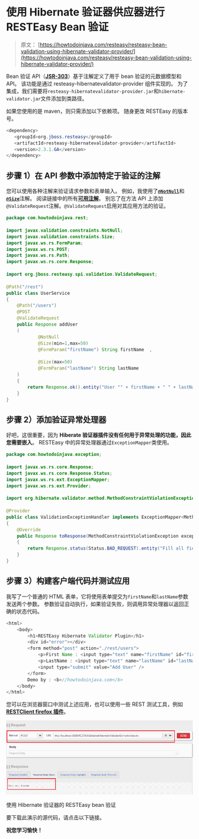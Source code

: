 # 使用 Hibernate 验证器供应器进行 RESTEasy Bean 验证

> 原文： [https://howtodoinjava.com/resteasy/resteasy-bean-validation-using-hibernate-validator-provider/](https://howtodoinjava.com/resteasy/resteasy-bean-validation-using-hibernate-validator-provider/)

Bean 验证 API（[**JSR-303**](https://jcp.org/en/jsr/detail?id=303 "jsr-303")）基于注解定义了用于 bean 验证的元数据模型和 API。 该功能是通过 resteasy-hibernatevalidator-provider 组件实现的。 为了集成，我们需要将`resteasy-hibernatevalidator-provider.jar`和`hibernate-validator.jar`文件添加到类路径。

如果您使用的是 maven，则只需添加以下依赖项。 随身更改 RESTEasy 的版本号。

```java
<dependency>
   <groupId>org.jboss.resteasy</groupId>
   <artifactId>resteasy-hibernatevalidator-provider</artifactId>
   <version>2.3.1.GA</version>
</dependency>

```

## **步骤 1）在 API 参数**中添加特定于验证的注解

您可以使用各种注解来验证请求参数和表单输入。 例如，我使用了[**`@NotNull`**](https://docs.oracle.com/javaee/6/api/javax/validation/constraints/NotNull.html "NotNull annotation")和[**`@Size`**](https://docs.oracle.com/javaee/6/api/javax/validation/constraints/Size.html "Size annotation")注解。 阅读链接中的所有[**可用注解**](https://docs.oracle.com/javaee/6/api/javax/validation/constraints/package-summary.html "all validation annotations")。 别忘了在方法 API 上添加`@ValidateRequest`注解。`@ValidateRequest`启用对其应用方法的验证。

```java
package com.howtodoinjava.rest;

import javax.validation.constraints.NotNull;
import javax.validation.constraints.Size;
import javax.ws.rs.FormParam;
import javax.ws.rs.POST;
import javax.ws.rs.Path;
import javax.ws.rs.core.Response;

import org.jboss.resteasy.spi.validation.ValidateRequest;

@Path("/rest")
public class UserService 
{
	@Path("/users")
	@POST
	@ValidateRequest
	public Response addUser
	(
			@NotNull
			@Size(min=1,max=50) 
			@FormParam("firstName") String firstName  , 

			@Size(max=50)
			@FormParam("lastName") String lastName
	)
	{
		return Response.ok().entity("User "" + firstName + " " + lastName + "" added through JAX-RS JavaScript API").build();
	}
}

```

## **步骤 2）添加验证异常处理器**

好吧，这很重要，因为 **Hiberate 验证器插件没有任何用于异常处理的功能，因此您需要嵌入**。 RESTEasy 中的异常处理器通过`ExceptionMapper`类使用。

```java
package com.howtodoinjava.exception;

import javax.ws.rs.core.Response;
import javax.ws.rs.core.Response.Status;
import javax.ws.rs.ext.ExceptionMapper;
import javax.ws.rs.ext.Provider;

import org.hibernate.validator.method.MethodConstraintViolationException;

@Provider
public class ValidationExceptionHandler implements ExceptionMapper<MethodConstraintViolationException> 
{
	@Override
	public Response toResponse(MethodConstraintViolationException exception) 
	{
		return Response.status(Status.BAD_REQUEST).entity("Fill all fields").build();
	}
}

```

## **步骤 3）构建客户端代码并测试应用**

我写了一个普通的 HTML 表单，它将使用表单提交为`firstName`和`lastName`参数发送两个参数。 参数验证自动执行，如果验证失败，则调用异常处理器以返回正确的状态代码。

```java
<html>
	<body>
		<h1>RESTEasy Hibernate Validator Plugin</h1>
		<div id="error"></div>
		<form method="post" action="./rest/users">
			<p>First Name : <input type="text" name="firstName" id="firstName"/></p>
			<p>LastName : <input type="text" name="lastName" id="lastName"/></p>
			<input type="submit" value="Add User" />
		</form>
		Demo by : <b>//howtodoinjava.com</b>
	</body>
</html>

```

您可以在浏览器窗口中测试上述应用，也可以使用一些 REST 测试工具，例如 [**RESTClient firefox 插件**](https://addons.mozilla.org/en-US/firefox/addon/restclient/ "restclient")。

![RESTEasy bean validation using hibernate validator](img/0a901447565327ba35f000fcead941bb.png)

使用 Hibernate 验证器的 RESTEasy bean 验证

要下载此演示的源代码，请点击以下链接。

**祝您学习愉快！**